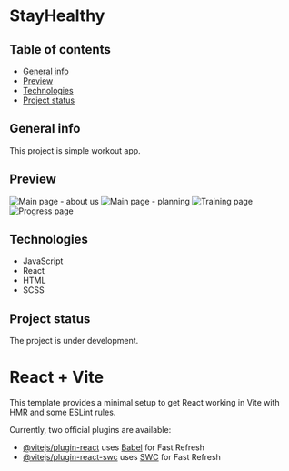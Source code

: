 # StayHealthy 

## Table of contents
* [General info](#general-info)
* [Preview](#preview)
* [Technologies](#technologies)
* [Project status](#project-status)

## General info
This project is simple workout app. 

## Preview
![Main page - about us](https://drive.google.com/file/d/1eqNM1tafifGUKVuyqjonvaRA9pCwsaCr/view?usp=sharing)
![Main page - planning](https://drive.google.com/file/d/1eYW1htfkLBLJhMFOKrbVEIs0Nt2bZyzQ/view?usp=sharing)
![Training page](https://drive.google.com/file/d/11P-yWn0FTt8-ekVs1EeCM2acQJDpMqNh/view?usp=sharing)
![Progress page](https://drive.google.com/file/d/1E3vyxUwjvBJY7o0ruHFsVezs_orya5LP/view?usp=sharing)

## Technologies
* JavaScript
* React
* HTML
* SCSS

## Project status

The project is under development.

# React + Vite

This template provides a minimal setup to get React working in Vite with HMR and some ESLint rules.

Currently, two official plugins are available:

- [@vitejs/plugin-react](https://github.com/vitejs/vite-plugin-react/blob/main/packages/plugin-react/README.md) uses [Babel](https://babeljs.io/) for Fast Refresh
- [@vitejs/plugin-react-swc](https://github.com/vitejs/vite-plugin-react-swc) uses [SWC](https://swc.rs/) for Fast Refresh